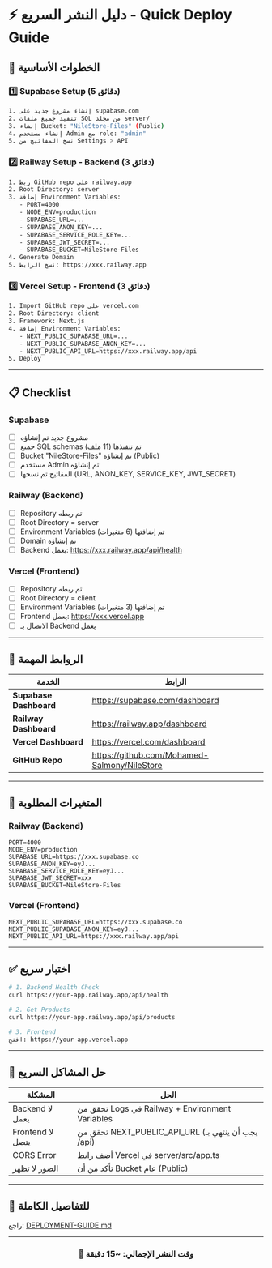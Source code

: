 # ⚡ دليل النشر السريع - Quick Deploy Guide

## 🎯 الخطوات الأساسية

### 1️⃣ Supabase Setup (5 دقائق)
```bash
1. إنشاء مشروع جديد على supabase.com
2. تنفيذ جميع ملفات SQL من مجلد server/
3. إنشاء Bucket: "NileStore-Files" (Public)
4. إنشاء مستخدم Admin مع role: "admin"
5. نسخ المفاتيح من Settings > API
```

### 2️⃣ Railway Setup - Backend (3 دقائق)
```bash
1. ربط GitHub repo على railway.app
2. Root Directory: server
3. إضافة Environment Variables:
   - PORT=4000
   - NODE_ENV=production
   - SUPABASE_URL=...
   - SUPABASE_ANON_KEY=...
   - SUPABASE_SERVICE_ROLE_KEY=...
   - SUPABASE_JWT_SECRET=...
   - SUPABASE_BUCKET=NileStore-Files
4. Generate Domain
5. نسخ الرابط: https://xxx.railway.app
```

### 3️⃣ Vercel Setup - Frontend (3 دقائق)
```bash
1. Import GitHub repo على vercel.com
2. Root Directory: client
3. Framework: Next.js
4. إضافة Environment Variables:
   - NEXT_PUBLIC_SUPABASE_URL=...
   - NEXT_PUBLIC_SUPABASE_ANON_KEY=...
   - NEXT_PUBLIC_API_URL=https://xxx.railway.app/api
5. Deploy
```

---

## 📋 Checklist

### Supabase
- [ ] مشروع جديد تم إنشاؤه
- [ ] جميع SQL schemas تم تنفيذها (11 ملف)
- [ ] Bucket "NileStore-Files" تم إنشاؤه (Public)
- [ ] مستخدم Admin تم إنشاؤه
- [ ] المفاتيح تم نسخها (URL, ANON_KEY, SERVICE_KEY, JWT_SECRET)

### Railway (Backend)
- [ ] Repository تم ربطه
- [ ] Root Directory = server
- [ ] Environment Variables تم إضافتها (6 متغيرات)
- [ ] Domain تم إنشاؤه
- [ ] Backend يعمل: https://xxx.railway.app/api/health

### Vercel (Frontend)
- [ ] Repository تم ربطه
- [ ] Root Directory = client
- [ ] Environment Variables تم إضافتها (3 متغيرات)
- [ ] Frontend يعمل: https://xxx.vercel.app
- [ ] الاتصال بـ Backend يعمل

---

## 🔗 الروابط المهمة

| الخدمة | الرابط |
|--------|--------|
| **Supabase Dashboard** | https://supabase.com/dashboard |
| **Railway Dashboard** | https://railway.app/dashboard |
| **Vercel Dashboard** | https://vercel.com/dashboard |
| **GitHub Repo** | https://github.com/Mohamed-Salmony/NileStore |

---

## 🚨 المتغيرات المطلوبة

### Railway (Backend)
```env
PORT=4000
NODE_ENV=production
SUPABASE_URL=https://xxx.supabase.co
SUPABASE_ANON_KEY=eyJ...
SUPABASE_SERVICE_ROLE_KEY=eyJ...
SUPABASE_JWT_SECRET=xxx
SUPABASE_BUCKET=NileStore-Files
```

### Vercel (Frontend)
```env
NEXT_PUBLIC_SUPABASE_URL=https://xxx.supabase.co
NEXT_PUBLIC_SUPABASE_ANON_KEY=eyJ...
NEXT_PUBLIC_API_URL=https://xxx.railway.app/api
```

---

## ✅ اختبار سريع

```bash
# 1. Backend Health Check
curl https://your-app.railway.app/api/health

# 2. Get Products
curl https://your-app.railway.app/api/products

# 3. Frontend
افتح: https://your-app.vercel.app
```

---

## 🔧 حل المشاكل السريع

| المشكلة | الحل |
|---------|------|
| Backend لا يعمل | تحقق من Logs في Railway + Environment Variables |
| Frontend لا يتصل | تحقق من NEXT_PUBLIC_API_URL (يجب أن ينتهي بـ /api) |
| CORS Error | أضف رابط Vercel في server/src/app.ts |
| الصور لا تظهر | تأكد من أن Bucket عام (Public) |

---

## 📖 للتفاصيل الكاملة

راجع: [DEPLOYMENT-GUIDE.md](./DEPLOYMENT-GUIDE.md)

---

<div align="center">

### 🎉 وقت النشر الإجمالي: ~15 دقيقة

</div>
